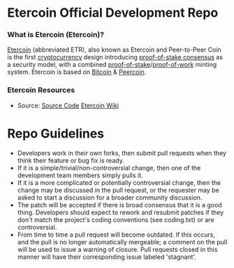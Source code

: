 
Etercoin Official Development Repo
==================================

### What is Etercoin (Etercoin)?
[Etercoin](http://etercoin.org/) (abbreviated ETR), also known as Etercoin and Peer-to-Peer Coin is the first [cryptocurrency](https://en.wikipedia.org/wiki/Cryptocurrency) design introducing [proof-of-stake consensus](http://en.wikipedia.org/wiki/Proof-of-stake) as a security model, with a combined [proof-of-stake](http://en.wikipedia.org/wiki/Proof-of-stake)/[proof-of-work](https://en.wikipedia.org/wiki/Proof-of-work_system) minting system. Etercoin is based on [Bitcoin](http://bitcoin.org/en/) & [Peercoin](http://www.peercoin.net/).

### Etercoin Resources
* Source:
[Source Code](https://github.com/etercoin/etercoin)
[Etercoin Wiki](https://github.com/etercoin/etercoin/wiki)

Repo Guidelines
================================

* Developers work in their own forks, then submit pull requests when they think their feature or bug fix is ready.
* If it is a simple/trivial/non-controversial change, then one of the development team members simply pulls it.
* If it is a more complicated or potentially controversial change, then the change may be discussed in the pull request, or the requester may be asked to start a discussion for a broader community discussion. 
* The patch will be accepted if there is broad consensus that it is a good thing. Developers should expect to rework and resubmit patches if they don't match the project's coding conventions (see coding.txt) or are controversial.
* From time to time a pull request will become outdated. If this occurs, and the pull is no longer automatically mergeable; a comment on the pull will be used to issue a warning of closure.  Pull requests closed in this manner will have their corresponding issue labeled 'stagnant'.
